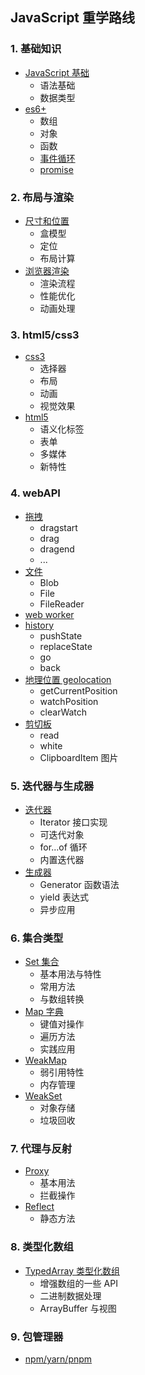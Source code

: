 ## JavaScript 重学路线

<div class="learning-path">

### 1. 基础知识

- [JavaScript 基础](01-js基础)
  - 语法基础
  - 数据类型
  <!-- - 运算符
  - 控制流程 -->
- [es6+](02-es6+)
  - 数组
  - 对象
  - 函数
  - [事件循环](03-事件循环)
  - [promise](04-promise)


### 2. 布局与渲染

- [尺寸和位置](06-尺寸和位置)
  - 盒模型
  - 定位
  - 布局计算
- [浏览器渲染](07-浏览器渲染.md)
  - 渲染流程
  - 性能优化
  - 动画处理

### 3. html5/css3

- [css3](08-css3)
  - 选择器
  - 布局
  - 动画
  - 视觉效果
- [html5](09-html5)
  - 语义化标签
  - 表单
  - 多媒体
  - 新特性

### 4. webAPI
- [拖拽](webAPI/01-拖拽)
  - dragstart
  - drag
  - dragend
  - ... 
- [文件](webAPI/02-文件API)
  - Blob
  - File
  - FileReader
- [web worker](webAPI/05-worker)
- [history](webAPI/06-history)
  - pushState
  - replaceState
  - go
  - back
- [地理位置 geolocation](webAPI/07-geolocation)
  - getCurrentPosition
  - watchPosition
  - clearWatch
- [剪切板](webAPI/08-clipBoard)
  - read 
  - white 
  - ClipboardItem 图片
### 5. 迭代器与生成器

- [迭代器](10-迭代器)
  - Iterator 接口实现
  - 可迭代对象
  - for...of 循环
  - 内置迭代器
- [生成器](11-生成器)
  - Generator 函数语法
  - yield 表达式
  - 异步应用

### 6. 集合类型

- [Set 集合](type-set/set)
  - 基本用法与特性
  - 常用方法
  - 与数组转换
- [Map 字典](type-set/map)
  - 键值对操作
  - 遍历方法
  - 实践应用
- [WeakMap](type-set/weak)
  - 弱引用特性
  - 内存管理
- [WeakSet](type-set/weak)
  - 对象存储
  - 垃圾回收

### 7. 代理与反射

- [Proxy](12-proxy)
  - 基本用法
  - 拦截操作
- [Reflect](13-reflect)
  - 静态方法

### 8. 类型化数组

- [TypedArray 类型化数组](14-typedArray)
  - 增强数组的一些 API
  - 二进制数据处理
  - ArrayBuffer 与视图
      <!-- - WebGL 与音视频应用 AI 生成的 暂未接触 -->
### 9. 包管理器
- [npm/yarn/pnpm](包管理器)
</div>
